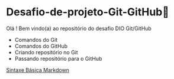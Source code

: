 # Desafio-de-projeto-Git-GitHub🚀
Olá ! Bem vindo(a) ao repositório do desafio DIO Git/GitHub

- Comandos do Git
- Comandos do GitHub
- Criando repositório no Git
- Passando repositório para o GitHub



[Sintaxe Básica Markdown](https://www.markdownguide.org/)
